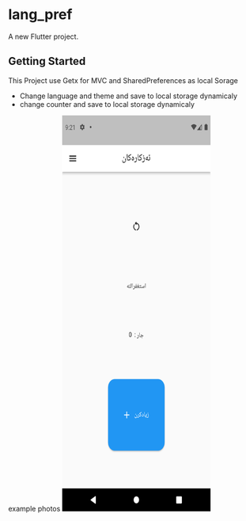 # lang_pref

A new Flutter project.

## Getting Started
  This Project use Getx for MVC and SharedPreferences as local Sorage<br />
  
  * Change language and theme  and save to local storage dynamicaly
  * change counter and save to local storage dynamicaly
  
example photos
<img
  src="/assets/images/Screenshot_1664821287.png"
  width="400"
  height="800"
  alt="Alt text"
  title="Optional title"
  style="display: inline-block; margin: 0 auto; max-width: 300px">
<!-- <img>https://github.com/Mohamed-173/language_theme_dynamic/blob/main/assets/images/Screenshot_1664821287.png</img> -->
